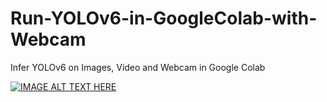 # Run-YOLOv6-in-GoogleColab-with-Webcam
Infer YOLOv6 on Images, Video and Webcam in Google Colab

[![IMAGE ALT TEXT HERE](https://i.ytimg.com/vi/Dyezq7AwdaA/hqdefault.jpg?sqp=-oaymwEXCNACELwBSFryq4qpAwkIARUAAIhCGAE=&rs=AOn4CLDQwuw2NslZvLBQTxm8BX9rHSevVw)](https://www.youtube.com/watch?v=Dyezq7AwdaA&list=PL_Nji0JOuXg1QfCPreDut6KvFjY-8BjXo&index=1)
